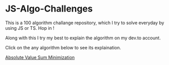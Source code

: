 # JS-Algo-Challenges

This is a 100 algorithm challange repository, which I try to solve everyday by using JS or TS.
Hop in !

Along with this I try my best to explain the algorithm on my dev.to account.

Click on the any algorithm below to see its explaination.

[Absolute Value Sum Minimization](https://dev.to/danishkhanzaada/100-algorithm-challenge-explained-and-solved-algorithm-1-easy-52m3)
